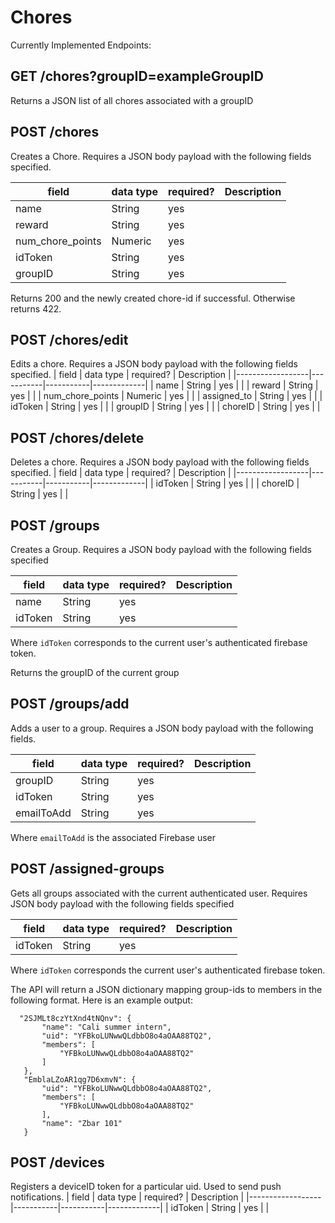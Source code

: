 # Chores
Currently Implemented Endpoints:

## GET /chores?groupID=exampleGroupID
Returns a JSON list of all chores associated with a groupID

## POST /chores
Creates a Chore. Requires a JSON body payload with the following
fields specified.

| field            | data type | required? | Description |
|------------------|-----------|-----------|-------------|
| name             | String    | yes       |             |
| reward           | String    | yes       |             |
| num_chore_points | Numeric   | yes       |             |
| idToken      | String    | yes       |             |
| groupID      | String    | yes       |             | 
Returns 200 and the newly created chore-id if successful. Otherwise returns 422.

## POST /chores/edit
Edits a chore. Requires a JSON body payload with the following fields specified.
| field            | data type | required? | Description |
|------------------|-----------|-----------|-------------|
| name             | String    | yes       |             |
| reward           | String    | yes       |             |
| num_chore_points | Numeric   | yes       |             |
| assigned_to | String | yes       |             |
| idToken      | String    | yes       |             |
| groupID      | String    | yes       |             | 
| choreID      | String    | yes       |             | 

## POST /chores/delete
Deletes a chore. Requires a JSON body payload with the following fields specified.
| field            | data type | required? | Description |
|------------------|-----------|-----------|-------------|
| idToken      | String    | yes       |             |
| choreID      | String    | yes       |             | 

## POST /groups
Creates a Group. Requires a JSON body payload with the following fields specified

| field            | data type | required? | Description |
|------------------|-----------|-----------|-------------|
| name             | String    | yes       |             |
| idToken           | String    | yes       |             |
Where `idToken` corresponds to the current user's authenticated firebase token.

Returns the groupID of the current group

## POST /groups/add
Adds a user to a group. Requires a JSON body payload with the following fields.

| field            | data type | required? | Description |
|------------------|-----------|-----------|-------------|
| groupID             | String    | yes       |             |
| idToken           | String    | yes       |             |
| emailToAdd           | String    | yes       |             |
Where `emailToAdd` is the associated Firebase user

## POST /assigned-groups
Gets all groups associated with the current authenticated user. Requires JSON
body payload with the following fields specified

| field            | data type | required? | Description |
|------------------|-----------|-----------|-------------|
| idToken          | String    | yes       |             |

Where `idToken` corresponds the current user's authenticated firebase token.

The API will return a JSON dictionary mapping group-ids to members in the following format. Here is an example output:
```
  "2SJMLt8czYtXnd4tNQnv": {
       "name": "Cali summer intern",
       "uid": "YFBkoLUNwwQLdbbO8o4aOAA88TQ2",
       "members": [
           "YFBkoLUNwwQLdbbO8o4aOAA88TQ2"
       ]
   },
   "EmblaLZoAR1qg7D6xmvN": {
       "uid": "YFBkoLUNwwQLdbbO8o4aOAA88TQ2",
       "members": [
           "YFBkoLUNwwQLdbbO8o4aOAA88TQ2"
       ],
       "name": "Zbar 101"
   }
```

## POST /devices
Registers a deviceID token for a particular uid. Used to send push notifications.
| field            | data type | required? | Description |
|------------------|-----------|-----------|-------------|
| idToken          | String    | yes       |             |
